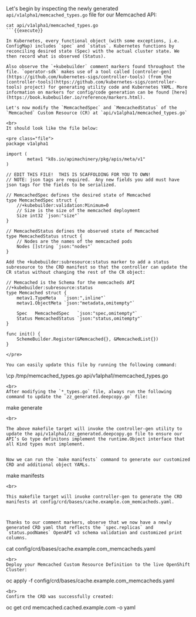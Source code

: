 Let's begin by inspecting the newly generated `api/v1alpha1/memcached_types.go` file for our Memcached API:

```
cat api/v1alpha1/memcached_types.go
```{{execute}}

In Kubernetes, every functional object (with some exceptions, i.e. ConfigMap) includes `spec` and `status`. Kubernetes functions by reconciling desired state (Spec) with the actual cluster state. We then record what is observed (Status). 

Also observe the `+kubebuilder` comment markers found throughout the file. `operator-sdk` makes use of a tool called [controler-gen](https://github.com/kubernetes-sigs/controller-tools) (from the [controller-tools](https://github.com/kubernetes-sigs/controller-tools) project) for generating utility code and Kubernetes YAML. More information on markers for config/code generation can be found [here](https://book.kubebuilder.io/reference/markers.html).

Let's now modify the `MemcachedSpec` and `MemcachedStatus` of the `Memcached` Custom Resource (CR) at `api/v1alpha1/memcached_types.go`

<br>
It should look like the file below:

<pre class="file">
package v1alpha1

import (
        metav1 "k8s.io/apimachinery/pkg/apis/meta/v1"
)

// EDIT THIS FILE!  THIS IS SCAFFOLDING FOR YOU TO OWN!
// NOTE: json tags are required.  Any new fields you add must have json tags for the fields to be serialized.

// MemcachedSpec defines the desired state of Memcached
type MemcachedSpec struct {
	//+kubebuilder:validation:Minimum=0
	// Size is the size of the memcached deployment
	Size int32 `json:"size"`
}

// MemcachedStatus defines the observed state of Memcached
type MemcachedStatus struct {
	// Nodes are the names of the memcached pods
	Nodes []string `json:"nodes"`
}

Add the +kubebuilder:subresource:status marker to add a status subresource to the CRD manifest so that the controller can update the CR status without changing the rest of the CR object:

// Memcached is the Schema for the memcacheds API
//+kubebuilder:subresource:status
type Memcached struct {
	metav1.TypeMeta   `json:",inline"`
	metav1.ObjectMeta `json:"metadata,omitempty"`

	Spec   MemcachedSpec   `json:"spec,omitempty"`
	Status MemcachedStatus `json:"status,omitempty"`
}

func init() {
	SchemeBuilder.Register(&Memcached{}, &MemcachedList{})
}

</pre>

You can easily update this file by running the following command:

```
\cp /tmp/memcached_types.go api/v1alpha1/memcached_types.go
```{{execute}}
<br>
After modifying the `*_types.go` file, always run the following command to update the `zz_generated.deepcopy.go` file:

```
make generate
```{{execute}}
<br>

The above makefile target will invoke the controller-gen utility to update the api/v1alpha1/zz_generated.deepcopy.go file to ensure our API’s Go type definitons implement the runtime.Object interface that all Kind types must implement.


Now we can run the `make manifests` command to generate our customized CRD and additional object YAMLs.

```
make manifests
```{{execute}}
<br>

This makefile target will invoke controller-gen to generate the CRD manifests at config/crd/bases/cache.example.com_memcacheds.yaml.



Thanks to our comment markers, observe that we now have a newly generated CRD yaml that reflects the `spec.replicas` and `status.podNames` OpenAPI v3 schema validation and customized print columns.

```
cat config/crd/bases/cache.example.com_memcacheds.yaml
```{{execute}}
<br>
Deploy your Memcached Custom Resource Definition to the live OpenShift Cluster:

```
oc apply -f config/crd/bases/cache.example.com_memcacheds.yaml
```{{execute}}
<br>
Confirm the CRD was successfully created:

```
oc get crd memcached.cached.example.com -o yaml
```{{execute}}
